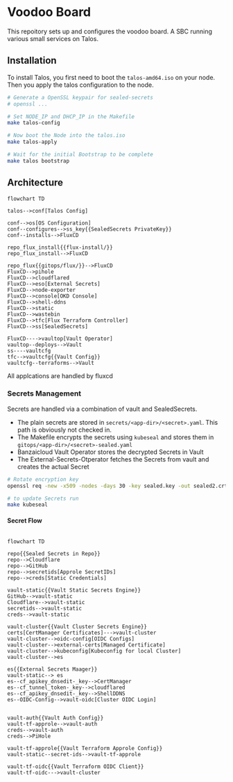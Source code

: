 # Voodoo Board

This repoitory sets up and configures the voodoo board. A SBC running various small services on Talos.

## Installation

To install Talos, you first need to boot the `talos-amd64.iso` on your node. Then you apply the talos configuration to the node.

```bash
# Generate a OpenSSL keypair for sealed-secrets
# openssl ...

# Set NODE_IP and DHCP_IP in the Makefile
make talos-config

# Now boot the Node into the talos.iso
make talos-apply

# Wait for the initial Bootstrap to be complete
make talos bootstrap

```


## Architecture

```mermaid
flowchart TD

talos-->conf[Talos Config]

conf-->os[OS Configuration]
conf--configures-->ss_key{{SealedSecrets PrivateKey}}
conf--installs-->FluxCD

repo_flux_install{{flux-install/}}
repo_flux_install-->FluxCD

repo_flux{{gitops/flux/}}-->FluxCD
FluxCD-->pihole
FluxCD-->cloudflared
FluxCD-->eso[External Secrets]
FluxCD-->node-exporter
FluxCD-->console[OKD Console]
FluxCD-->shell-ddns
FluxCD-->static
FluxCD-->wastebin
FluxCD-->tfc[Flux Terraform Controller]
FluxCD-->ss[SealedSecrets]

FluxCD---->vaultop[Vault Operator]
vaultop--deploys-->Vault
ss----vaultcfg
tfc-->vaultcfg{{Vault Config}}
vaultcfg--terraforms-->Vault

```
All applcations are handled by fluxcd

### Secrets Management
Secrets are handled via a combination of vault and SealedSecrets.

* The plain secrets are stored in `secrets/<app-dir>/<secret>.yaml`. This path is obviously not checked in.
* The Makefile encrypts the secrets using `kubeseal` and stores them in `gitops/<app-dir>/<secret>-sealed.yaml`
* Banzaicloud Vault Operator stores the decrypted Secrets in Vault
* The External-Secrets-Otperator fetches the Secrets from vault and creates the actual Secret

```bash
# Rotate encryption key
openssl req -new -x509 -nodes -days 30 -key sealed.key -out sealed2.crt -subj "/CN=sealed-secret/O=sealed-secret"

# to update Secrets run
make kubeseal
```
#### Secret Flow

```mermaid

flowchart TD

repo{{Sealed Secrets in Repo}}
repo-->Cloudflare
repo-->GitHub
repo-->secretids[Approle SecretIDs]
repo-->creds[Static Credentials]

vault-static{{Vault Static Secrets Engine}}
GitHub-->vault-static
Cloudflare-->vault-static
secretids-->vault-static
creds-->vault-static

vault-cluster{{Vault Cluster Secrets Engine}}
certs[CertManager Certificates]--->vault-cluster
vault-cluster-->oidc-config[OIDC Configs]
vault-cluster-->external-certs[Managed Certificate]
vault-cluster-->kubeconfig[Kubeconfig for local Cluster]
vault-cluster-->es

es{{External Secrets Maager}}
vault-static--> es
es--cf_apikey_dnsedit-_key-->CertManager
es--cf_tunnel_token-_key-->cloudflared
es--cf_apikey_dnsedit-_key-->ShellDDNS
es--OIDC-Config-->vault-oidc[Cluster OIDC Login]


vault-auth{{Vault Auth Config}}
vault-tf-approle-->vault-auth
creds-->vault-auth
creds-->PiHole

vault-tf-approle{{Vault Terraform Approle Config}}
vault-static--secret-ids-->vault-tf-approle

vault-tf-oidc{{Vault Terraform OIDC Client}}
vault-tf-oidc--->vault-cluster

```
